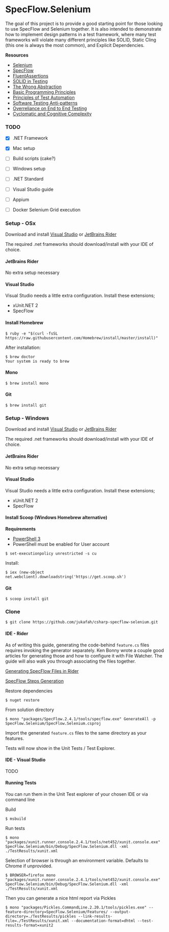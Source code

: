 # SpecFlow.Selenium

The goal of this project is to provide a good starting point for those looking to use SpecFlow and Selenium together. It 
is also intended to demonstrate how to implement design patterns in a test framework, where many test frameworks will 
violate many different principles like SOLID, Static Cling (this one is always the most common), 
and Explicit Dependencies.

**Resources**
- [Selenium](http://www.seleniumhq.org/)
- [SpecFlow](http://specflow.org/)
- [FluentAssertions](https://fluentassertions.com/)
- [SOLID in Testing](http://www.absofttrainings.com/use-solid-principles-to-become-better-automation-tester/)
- [The Wrong Abstraction](https://www.sandimetz.com/blog/2016/1/20/the-wrong-abstraction)
- [Basic Programming Principles](https://www.makeuseof.com/tag/basic-programming-principles/)
- [Principles of Test Automation](http://xunitpatterns.com/Principles%20of%20Test%20Automation.html)
- [Software Testing Anti-patterns](http://blog.codepipes.com/testing/software-testing-antipatterns.html)
- [Overreliance on End to End Testing](https://testing.googleblog.com/2015/04/just-say-no-to-more-end-to-end-tests.html)
- [Cyclomatic and Cognitive Complexity](https://blog.sonarsource.com/cognitive-complexity-because-testability-understandability)



### TODO
- [x] .NET Framework
- [x] Mac setup
- [ ] Build scripts (cake?)
- [ ] Windows setup
- [ ] .NET Standard
- [ ] Visual Studio guide
- [ ] Appium
- [ ] Docker Selenium Grid execution



### Setup - OSx

Download and install [Visual Studio](https://visualstudio.microsoft.com/) or [JetBrains Rider](https://www.jetbrains.com/rider/)

The required .net frameworks should download/install with your IDE of choice.

#### JetBrains Rider

No extra setup necessary

#### Visual Studio

Visual Studio needs a little extra configuration. Install these extensions;
- xUnit.NET 2
- SpecFlow

#### Install Homebrew
```
$ ruby -e "$(curl -fsSL https://raw.githubusercontent.com/Homebrew/install/master/install)"
```

After installation:
```
$ brew doctor
Your system is ready to brew
```

#### Mono
```
$ brew install mono
```

#### Git
```
$ brew install git
```

### Setup - Windows

Download and install [Visual Studio](https://visualstudio.microsoft.com/) or [JetBrains Rider](https://www.jetbrains.com/rider/)

The required .net frameworks should download/install with your IDE of choice.

#### JetBrains Rider

No extra setup necessary

#### Visual Studio

Visual Studio needs a little extra configuration. Install these extensions;
- xUnit.NET 2
- SpecFlow

#### Install Scoop (Windows Homebrew alternative)

**Requirements**
- [PowerShell 3](https://www.microsoft.com/en-us/download/details.aspx?id=34595)
- PowerShell must be enabled for User account

```
$ set-executionpolicy unrestricted -s cu
```

Install:
```
$ iex (new-object net.webclient).downloadstring('https://get.scoop.sh')
```

#### Git
```
$ scoop install git
```

### Clone
``
$ git clone https://github.com/jukafah/csharp-specflow-selenium.git
``

#### IDE - Rider

As of writing this guide, generating the code-behind `feature.cs` files requires invoking the generator separately.
Ken Bonny wrote a couple good articles for generating those and how to configure it with File Watcher. The guide will
also walk you through associating the files together.

[Generating SpecFlow Files in Rider](https://kenbonny.net/2018/05/28/generating-specflow-files-in-rider/)

[SpecFlow Steps Generation](https://kenbonny.net/2018/07/23/specflow-steps-generation-and-general-rider-changes/)


Restore dependencies
```
$ nuget restore
```

From solution directory
```
$ mono "packages/SpecFlow.2.4.1/tools/specflow.exe" GenerateAll -p SpecFlow.Selenium/SpecFlow.Selenium.csproj
```

Import the generated `feature.cs` files to the same directory as your features.

Tests will now show in the Unit Tests / Test Explorer.

#### IDE - Visual Studio

TODO

#### Running Tests
You can run them in the Unit Test explorer of your chosen IDE or via command line

Build
```
$ msbuild
```

Run tests
```
$ mono "packages/xunit.runner.console.2.4.1/tools/net452/xunit.console.exe" SpecFlow.Selenium/bin/Debug/SpecFlow.Selenium.dll -xml ./TestResults/xunit.xml
```

Selection of browser is through an environment variable. Defaults to Chrome if unprovided.
```
$ BROWSER=firefox mono "packages/xunit.runner.console.2.4.1/tools/net452/xunit.console.exe" SpecFlow.Selenium/bin/Debug/SpecFlow.Selenium.dll -xml ./TestResults/xunit.xml
```

Then you can generate a nice html report via Pickles
```
$ mono "packages/Pickles.CommandLine.2.20.1/tools/pickles.exe" --feature-directory=SpecFlow.Selenium/Features/ --output-directory=./TestResults/pickles --link-results-file=./TestResults/xunit.xml --documentation-format=dhtml --test-results-format=xunit2
```
